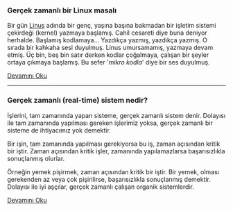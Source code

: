 ### Gerçek zamanlı bir Linux masalı
Bir gün [Linus](https://en.wikipedia.org/wiki/Linus_Torvalds) adında bir genç,
yaşına başına bakmadan bir işletim sistemi çekirdeği (kernel) yazmaya başlamış.
Cahil cesareti diye buna deniyor herhalde. Başlamış kodlamaya... Yazdıkça
yazmış, yazdıkça yazmış. O sırada bir kahkaha sesi duyulmuş. Linus umursamamış,
yazmaya devam etmiş. Üç bin, beş bin satır derken kodlar çoğalmaya, çalışan bir
şeyler ortaya çıkmaya başlamış. Bu sefer '*mikro kodla*' diye bir ses duyulmuş.

[Devamını Oku](/2009/04/gercek-zamanli-bir-linux-masali.md)

---

### Gerçek zamanlı (real-time) sistem nedir?
İşlerini, tam zamanında yapan sisteme, gerçek zamanlı sistem denir. Dolayısı
ile tam zamanında yapılması gereken işlerimiz yoksa, gerçek zamanlı bir sisteme
de ihtiyacımız yok demektir.

Bir işin, tam zamanında yapılması gerekiyorsa bu iş, zaman açısından kritik bir
iştir. Zaman açısından kritik işler, zamanında yapılamazlarsa başarısızlıkla
sonuçlanmış olurlar.

Örneğin yemek pişirmek, zaman açısından kritik bir iştir. Bir yemek, olması
gerekenden az veya çok pişirilirse, başarısızlıkla sonuçlanmış demektir.
Dolayısı ile iyi aşçılar, gerçek zamanlı çalışan organik sistemlerdir.

[Devamını Oku](/2009/04/gercek-zamanli-sistem-nedir.md)
